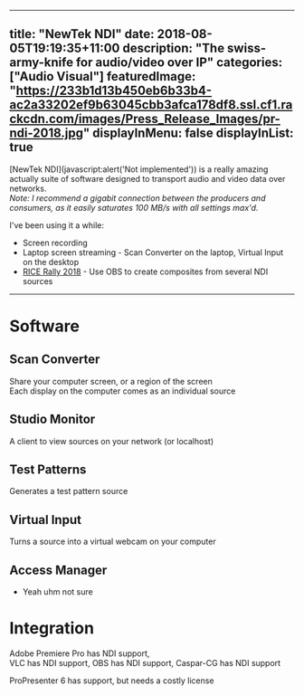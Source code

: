   ---
title: "NewTek NDI"
date: 2018-08-05T19:19:35+11:00
description: "The swiss-army-knife for audio/video over IP"
categories: ["Audio Visual"]
featuredImage: "https://233b1d13b450eb6b33b4-ac2a33202ef9b63045cbb3afca178df8.ssl.cf1.rackcdn.com/images/Press_Release_Images/pr-ndi-2018.jpg"
displayInMenu: false
displayInList: true
---

[NewTek NDI](javascript:alert(\'Not implemented\')) is a really amazing actually suite of software designed to transport audio and video data over networks.  
_Note: I recommend a gigabit connection between the producers and consumers, as it easily saturates 100 MB/s with all settings max'd._


I've been using it a while:

* Screen recording
* Laptop screen streaming - Scan Converter on the laptop, Virtual Input on the desktop
* [RICE Rally 2018](../rice-rally-2018-sydney) - Use OBS to create composites from several NDI sources


---

# Software

## Scan Converter
Share your computer screen, or a region of the screen  
Each display on the computer comes as an individual source

## Studio Monitor
A client to view sources on your network (or localhost)

## Test Patterns
Generates a test pattern source

## Virtual Input
Turns a source into a virtual webcam on your computer

## Access Manager
- Yeah uhm not sure

# Integration
Adobe Premiere Pro has NDI support,  
VLC has NDI support,
OBS has NDI support,
Caspar-CG has NDI support  

ProPresenter 6 has support, but needs a costly license